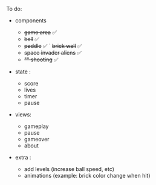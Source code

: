 To do:

- components
    - ~~game area~~ ✅
    - ~~ball~~ ✅
    - ~~paddle~~ ✅
    ` ~~brick wall~~ ✅
    - ~~space invader aliens~~ ✅
    - ~~"" shooting~~ ✅


- state :
    - score
    - lives
    - timer
    - pause


- views:
    - gameplay
    - pause
    - gameover
    - about



- extra :
    - add levels (increase ball speed, etc)
    - animations (example: brick color change when hit)

